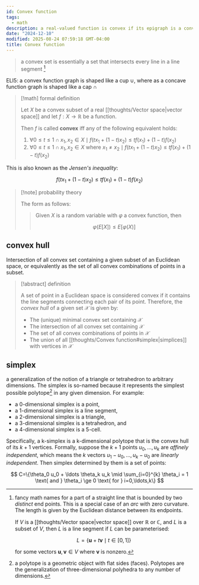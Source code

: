 ```yaml
---
id: Convex function
tags:
  - math
description: a real-valued function is convex if its epigraph is a convex set
date: "2024-12-10"
modified: 2025-08-24 07:59:18 GMT-04:00
title: Convex function
---
```


> a convex set is essentially a set that intersects every line in a line segment [^lineseg]

[^lineseg]:
    fancy math names for a part of a straight line that is bounded by two _distinct_ end points.
    This is a special case of an _arc_ with zero curvature. The length is given by the Euclidean distance between its endpoints.

    If $V$ is a [[thoughts/Vector space|vector space]] over $\mathbb{R}$ or $\mathbb{C}$, and $L$ is a subset of $V$, then $L$ is a line segment if $L$ can be parameterised:

    $$
    L = \{\mathbf{u} + t\mathbf{v} \mid t \in [0,1]\}
    $$

    for some vectors $\mathbf{u}, \mathbf{v} \in V$ where $\mathbf{v}$ is nonzero.

ELI5: a convex function graph is shaped like a cup $\cup$, where as a concave function graph is shaped like a cap $\cap$

> [!math] formal definition
>
> Let $X$ be a convex subset of a real [[thoughts/Vector space|vector space]] and let $f: X \to \mathbb{R}$ be a function.
>
> Then $f$ is called **convex** iff any of the following equivalent holds:
>
> 1. $\forall 0 \le t \le 1 \cap x_{1}, x_{2} \in X \mid f(tx_{1}+(1-t)x_{2}) \le tf(x_{1}) + (1-t)f(x_{2})$
> 2. $\forall 0 \le t \le 1 \cap x_{1}, x_{2} \in X \text{ where } x_{1} \neq x_{2} \mid f(tx_{1}+(1-t)x_{2}) \le tf(x_{1}) + (1-t)f(x_{2})$

This is also known as the _Jensen's inequality_:

$$
f(tx_{1} + (1-t)x_{2}) \le tf(x_{1}) + (1-t)f(x_{2})
$$

> [!note] probability theory
>
> The form as follows:
>
> > Given $X$ is a random variable with $\varphi$ a convex function, then
> >
> > $$
> > \varphi(E[X]) \le E[\varphi{(X)}]
> > $$

## convex hull

Intersection of all convex set containing a given subset of an Euclidean space, or equivalently as the set of all convex combinations of points in a subset.

> [!abstract] definition
>
> A set of point in a Euclidean space is considered convex if it contains the line segments connecting each pair of its point. Therefore, the _convex hull_ of a given set $\mathcal{X}$ is given by:
>
> - The (unique) minimal convex set containing $\mathcal{X}$
> - The intersection of all convex set containing $\mathcal{X}$
> - The set of all convex combinations of points in $\mathcal{X}$
> - The union of all [[thoughts/Convex function#simplex|simplices]] with vertices in $\mathcal{X}$

## simplex

a generalization of the notion of a triangle or tetrahedron to arbitrary dimensions. The simplex is so-named because it represents the simplest possible polytope[^2] in any given dimension. For example:

- a 0-dimensional simplex is a point,
- a 1-dimensional simplex is a line segment,
- a 2-dimensional simplex is a triangle,
- a 3-dimensional simplex is a tetrahedron, and
- a 4-dimensional simplex is a 5-cell.

Specifically, a k-simplex is a k-dimensional polytope that is the convex hull of its $k+1$ vertices.
Formally, suppose the $k+1$ points $u_0, \ldots, u_k$ are _affinely independent_, which means the $k$ vectors $u_1 \minus u_0, \ldots, u_k \minus u_0$ are _linearly independent_.
Then simplex determined by them is a set of points:

$$
C=\{\theta_0 u_0 + \ldots \theta_k u_k \mid \sum_{i=0}^{k} \theta_i = 1 \text{ and } \theta_i \ge 0 \text{ for } i=0,\ldots,k\}
$$

[^2]: a polytope is a geometric object with flat sides (faces). Polytopes are the generalization of three-dimensional polyhedra to any number of dimensions.

